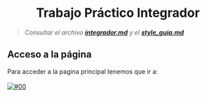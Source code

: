 # <h1 align="center">Trabajo Práctico Integrador</h1>

> _Consultar el archivo [**integrador.md**](integrador.md) y el [**style_guia.md**](style_guia.md)_


## Acceso a la página

Para acceder a la pagina principal tenemos que ir a: <br><br>
[![#00](https://img.shields.io/badge/https%3A%2F%2Ftodointerconectado.com%2F-tiendaJulieta-blue?logo=html5)](https://todointerconectado.com/tiendaJulieta) <br>

